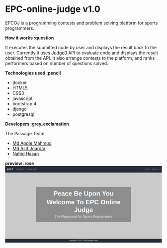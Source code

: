 # EPC-online-judge v1.0

EPCOJ is a programming contests and problem solving platform for sports programmers.

**How it works :question**

It executes the submitted code by user and displays the result back to the user. Currently it uses [Judge0](https://ce.judge0.com/) API to evaluate code and displays the result obtained from the API. It also arrange contests to the platform, and ranks performers based on number of questions solved.

**Technologies used :pencil**
  - docker
  - HTML5
  - CSS3
  - javascript
  - bootstrap 4
  - django
  - postgresql

**Developers :grey_exclamation**

The Passage Team
  - [Md Apple Mahmud](https://github.com/mapplee)
  - [Md Asif Joardar](https://github.com/asifjoardar)
  - [Nahid Hasan](https://github.com/NHSanto)

**preview :rose**
![](https://raw.githubusercontent.com/The-Passage/EPC-online-judge/master/preview.png)

